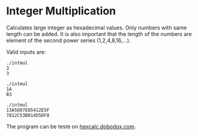 # Integer Multiplication


Calculates large integer as hexadecimal values. Only numbers with same length can be added. It is also important that the length of the numbers are element of the second power series (1,2,4,8,16,...).

Valid inputs are:
```
./intmul
3 
3
```
```
./intmul
1A 
B3
```
```
./intmul
13A5D87E85412E5F 
7812C53B014D5DF8
```

The program can be teste on [hexcalc.dobodox.com](https://hexcalc.dobodox.com).


